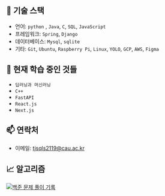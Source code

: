 ## 🔧 기술 스택
- 언어: `python` , `Java`, `C`, `SQL`, `JavaScript`
- 프레임워크: `Spring`, `Django`
- 데이터베이스: `Mysql`, `sqlite`
- 기타: `Git`, `Ubuntu`, `Raspberry Pi`, `Linux`, `YOLO`, `GCP`, `AWS`, `Figma`

## 🌱 현재 학습 중인 것들
- `딥러닝과 머신러닝`
- `C++`
- `FastAPI`
- `React.js`
- `Next.js`

## 📫 연락처
- 이메일: tjsqls2119@cau.ac.kr

## 📈 알고리즘
[![백준 문제 풀이 기록](http://mazassumnida.wtf/api/v2/generate_badge?boj=tjsqls2119)](https://solved.ac/profile/tjsqls2119)

